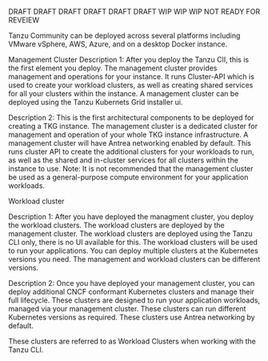 DRAFT DRAFT DRAFT DRAFT DRAFT DRAFT
WIP WIP WIP
NOT READY FOR REVEIEW

Tanzu Community can be deployed across several platforms including VMware vSphere, AWS, Azure, and on a desktop Docker instance.

Management Cluster
Description 1: After you deploy the Tanzu ClI, this is the first element you deploy. The management cluster  provides management and operations for your instance. It runs Cluster-API which is used to create your workload clusters, as well as creating shared services for all your clusters within the instance. A management cluster can be deployed using the Tanzu Kubernets Grid installer ui.

Description 2: This is the first architectural components to be deployed for creating a TKG instance. The management cluster is a dedicated cluster for management and operation of your whole TKG instance infrastructure. A management cluster will have Antrea networking enabled by default. This runs cluster API to create the additional clusters for your workloads to run, as well as the shared and in-cluster services for all clusters within the instance to use.
Note: It is not recommended that the management cluster be used as a general-purpose compute environment for your application workloads.

Workload cluster

Description 1: After you have deployed the managment cluster, you deploy the workload clusters. The workload clusters are deployed by the management cluster. The workload clusters are deployed using the Tanzu CLI only, there is no UI available for this.  The workload clusters will be used to run your applications. You can deploy multiple clusters at the Kubernetes versions you need. The management and workload clusters can be different versions. 

Description 2: Once you have deployed your management cluster, you can deploy additional CNCF conformant Kubernetes clusters and manage their full lifecycle. These clusters are designed to run your application workloads, managed via your management cluster. These clusters can run different Kubernetes versions as required. These clusters use Antrea networking by default.

These clusters are referred to as Workload Clusters when working with the Tanzu CLI.